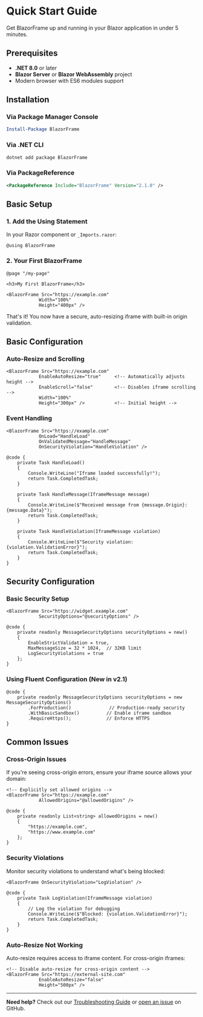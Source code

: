 # Quick Start Guide

Get BlazorFrame up and running in your Blazor application in under 5 minutes.

## Prerequisites

- **.NET 8.0** or later
- **Blazor Server** or **Blazor WebAssembly** project
- Modern browser with ES6 modules support

## Installation

### Via Package Manager Console
```powershell
Install-Package BlazorFrame
```

### Via .NET CLI
```bash
dotnet add package BlazorFrame
```

### Via PackageReference
```xml
<PackageReference Include="BlazorFrame" Version="2.1.0" />
```

## Basic Setup

### 1. Add the Using Statement

In your Razor component or `_Imports.razor`:

```razor
@using BlazorFrame
```

### 2. Your First BlazorFrame

```razor
@page "/my-page"

<h3>My First BlazorFrame</h3>

<BlazorFrame Src="https://example.com" 
            Width="100%" 
            Height="400px" />
```

That's it! You now have a secure, auto-resizing iframe with built-in origin validation.

## Basic Configuration

### Auto-Resize and Scrolling

```razor
<BlazorFrame Src="https://example.com"
            EnableAutoResize="true"     <!-- Automatically adjusts height -->
            EnableScroll="false"        <!-- Disables iframe scrolling -->
            Width="100%"
            Height="300px" />           <!-- Initial height -->
```

### Event Handling

```razor
<BlazorFrame Src="https://example.com"
            OnLoad="HandleLoad"
            OnValidatedMessage="HandleMessage"
            OnSecurityViolation="HandleViolation" />

@code {
    private Task HandleLoad()
    {
        Console.WriteLine("Iframe loaded successfully!");
        return Task.CompletedTask;
    }

    private Task HandleMessage(IframeMessage message)
    {
        Console.WriteLine($"Received message from {message.Origin}: {message.Data}");
        return Task.CompletedTask;
    }

    private Task HandleViolation(IframeMessage violation)
    {
        Console.WriteLine($"Security violation: {violation.ValidationError}");
        return Task.CompletedTask;
    }
}
```

## Security Configuration

### Basic Security Setup

```razor
<BlazorFrame Src="https://widget.example.com"
            SecurityOptions="@securityOptions" />

@code {
    private readonly MessageSecurityOptions securityOptions = new()
    {
        EnableStrictValidation = true,
        MaxMessageSize = 32 * 1024,  // 32KB limit
        LogSecurityViolations = true
    };
}
```

### Using Fluent Configuration (New in v2.1)

```razor
@code {
    private readonly MessageSecurityOptions securityOptions = new MessageSecurityOptions()
        .ForProduction()              // Production-ready security
        .WithBasicSandbox()          // Enable iframe sandbox
        .RequireHttps();             // Enforce HTTPS
}
```

## Common Issues

### Cross-Origin Issues
If you're seeing cross-origin errors, ensure your iframe source allows your domain:

```razor
<!-- Explicitly set allowed origins -->
<BlazorFrame Src="https://example.com"
            AllowedOrigins="@allowedOrigins" />

@code {
    private readonly List<string> allowedOrigins = new()
    {
        "https://example.com",
        "https://www.example.com"
    };
}
```

### Security Violations
Monitor security violations to understand what's being blocked:

```razor
<BlazorFrame OnSecurityViolation="LogViolation" />

@code {
    private Task LogViolation(IframeMessage violation)
    {
        // Log the violation for debugging
        Console.WriteLine($"Blocked: {violation.ValidationError}");
        return Task.CompletedTask;
    }
}
```

### Auto-Resize Not Working
Auto-resize requires access to iframe content. For cross-origin iframes:

```razor
<!-- Disable auto-resize for cross-origin content -->
<BlazorFrame Src="https://external-site.com"
            EnableAutoResize="false"
            Height="500px" />
```

---

**Need help?** Check out our [Troubleshooting Guide](../advanced/troubleshooting.md) or [open an issue](https://github.com/Tim-Maes/BlazorFrame/issues) on GitHub.